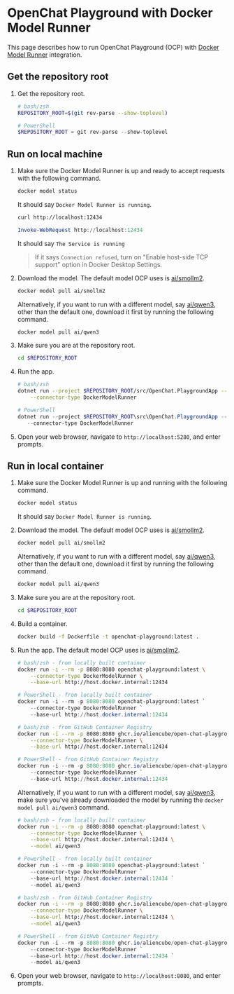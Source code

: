 # OpenChat Playground with Docker Model Runner

This page describes how to run OpenChat Playground (OCP) with [Docker Model Runner](https://docs.docker.com/ai/model-runner/) integration.

## Get the repository root

1. Get the repository root.

    ```bash
    # bash/zsh
    REPOSITORY_ROOT=$(git rev-parse --show-toplevel)
    ```

    ```powershell
    # PowerShell
    $REPOSITORY_ROOT = git rev-parse --show-toplevel
    ```

## Run on local machine

1. Make sure the Docker Model Runner is up and ready to accept requests with the following command.

    ```bash
    docker model status
    ```

   It should say `Docker Model Runner is running`.

    ```bash
    curl http://localhost:12434
    ```

    ```powershell
    Invoke-WebRequest http://localhost:12434
    ```

    It should say `The Service is running`

    > If it says `Connection refused`, turn on "Enable host-side TCP support" option in Docker Desktop Settings.

1. Download the model. The default model OCP uses is [ai/smollm2](https://hub.docker.com/r/ai/smollm2).

    ```bash
    docker model pull ai/smollm2
    ```

   Alternatively, if you want to run with a different model, say [ai/qwen3](https://hub.docker.com/r/ai/qwen3), other than the default one, download it first by running the following command.

    ```bash
    docker model pull ai/qwen3
    ```

1. Make sure you are at the repository root.

    ```bash
    cd $REPOSITORY_ROOT
    ```

1. Run the app.

    ```bash
    # bash/zsh
    dotnet run --project $REPOSITORY_ROOT/src/OpenChat.PlaygroundApp -- \
        --connector-type DockerModelRunner
    ```

    ```powershell
    # PowerShell
    dotnet run --project $REPOSITORY_ROOT\src\OpenChat.PlaygroundApp -- `
       --connector-type DockerModelRunner
    ```

1. Open your web browser, navigate to `http://localhost:5280`, and enter prompts.

## Run in local container

1. Make sure the Docker Model Runner is up and running with the following command.

    ```bash
    docker model status
    ```

   It should say `Docker Model Runner is running`.

1. Download the model. The default model OCP uses is [ai/smollm2](https://hub.docker.com/r/ai/smollm2).

    ```bash
    docker model pull ai/smollm2
    ```

   Alternatively, if you want to run with a different model, say [ai/qwen3](https://hub.docker.com/r/ai/qwen3), other than the default one, download it first by running the following command.

    ```bash
    docker model pull ai/qwen3
    ```

1. Make sure you are at the repository root.

    ```bash
    cd $REPOSITORY_ROOT
    ```

1. Build a container.

    ```bash
    docker build -f Dockerfile -t openchat-playground:latest .
    ```

1. Run the app. The default model OCP uses is [ai/smollm2](https://hub.docker.com/r/ai/smollm2).

    ```bash
    # bash/zsh - from locally built container
    docker run -i --rm -p 8080:8080 openchat-playground:latest \
        --connector-type DockerModelRunner \
        --base-url http://host.docker.internal:12434
    ```

    ```powershell
    # PowerShell - from locally built container
    docker run -i --rm -p 8080:8080 openchat-playground:latest `
        --connector-type DockerModelRunner `
        --base-url http://host.docker.internal:12434
    ```

    ```bash
    # bash/zsh - from GitHub Container Registry
    docker run -i --rm -p 8080:8080 ghcr.io/aliencube/open-chat-playground/openchat-playground:latest \
        --connector-type DockerModelRunner \
        --base-url http://host.docker.internal:12434
    ```

    ```powershell
    # PowerShell - from GitHub Container Registry
    docker run -i --rm -p 8080:8080 ghcr.io/aliencube/open-chat-playground/openchat-playground:latest `
        --connector-type DockerModelRunner `
        --base-url http://host.docker.internal:12434
    ```

   Alternatively, if you want to run with a different model, say [ai/qwen3](https://hub.docker.com/r/ai/qwen3), make sure you've already downloaded the model by running the `docker model pull ai/qwen3` command.

    ```bash
    # bash/zsh - from locally built container
    docker run -i --rm -p 8080:8080 openchat-playground:latest \
        --connector-type DockerModelRunner \
        --base-url http://host.docker.internal:12434 \
        --model ai/qwen3
    ```

    ```powershell
    # PowerShell - from locally built container
    docker run -i --rm -p 8080:8080 openchat-playground:latest `
        --connector-type DockerModelRunner `
        --base-url http://host.docker.internal:12434 `
        --model ai/qwen3
    ```

    ```bash
    # bash/zsh - from GitHub Container Registry
    docker run -i --rm -p 8080:8080 ghcr.io/aliencube/open-chat-playground/openchat-playground:latest \
        --connector-type DockerModelRunner \
        --base-url http://host.docker.internal:12434 \
        --model ai/qwen3
    ```

    ```powershell
    # PowerShell - from GitHub Container Registry
    docker run -i --rm -p 8080:8080 ghcr.io/aliencube/open-chat-playground/openchat-playground:latest `
        --connector-type DockerModelRunner `
        --base-url http://host.docker.internal:12434 `
        --model ai/qwen3
    ```

1. Open your web browser, navigate to `http://localhost:8080`, and enter prompts.
